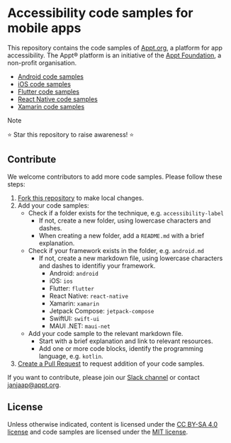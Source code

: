 # Accessibility code samples for mobile apps

This repository contains the code samples of [Appt.org](https://appt.org), a platform for app accessibility. The Appt® platform is an initiative of the [Appt Foundation](https://appt.org/en/about), a non-profit organisation.

- [Android code samples](https://appt.org/en/docs/android/samples)
- [iOS code samples](https://appt.org/en/docs/ios/samples)
- [Flutter code samples](https://appt.org/en/docs/flutter/samples)
- [React Native code samples](https://appt.org/en/docs/react-native/samples)
- [Xamarin code samples](https://appt.org/en/docs/xamarin/samples)

> [!NOTE]
> ⭐ Star this repository to raise awareness! ⭐

## Contribute

We welcome contributors to add more code samples. Please follow these steps:

1. [Fork this repository](https://github.com/appt-org/accessibility-code-examples/fork) to make local changes.
2. Add your code samples:
   - Check if a folder exists for the technique, e.g. `accessibility-label`
     - If not, create a new folder, using lowercase characters and dashes.
     - When creating a new folder, add a `README.md` with a brief explanation.
   - Check if your framework exists in the folder, e.g. `android.md`
     - If not, create a new markdown file, using lowercase characters and dashes to identifiy your framework.
       - Android: `android`
       - iOS: `ios`
       - Flutter: `flutter`
       - React Native: `react-native`
       - Xamarin: `xamarin`
       - Jetpack Compose: `jetpack-compose`
       - SwiftUI: `swift-ui`
       - MAUI .NET: `maui-net`
   - Add your code sample to the relevant markdown file.
     - Start with a brief explanation and link to relevant resources.
     - Add one or more code blocks, identify the programming language, e.g. `kotlin`.
3. [Create a Pull Request](https://github.com/appt-org/accessibility-code-examples/pulls) to request addition of your code samples.

If you want to contribute, please join our [Slack channel](https://appt.li/slack) or contact [janjaap@appt.org](mailto:janjaap@appt.org).

## License

Unless otherwise indicated, content is licensed under the [CC BY-SA 4.0 license](./LICENSE.md) and code samples are licensed under the [MIT license](./LICENSE.md).
